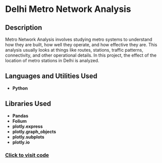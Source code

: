 <h1>Delhi Metro Network Analysis</h1>




<h2>Description</h2>
Metro Network Analysis involves studying metro systems to understand how they are built, how well they operate, and how effective they are. This analysis usually looks at things like routes, stations, traffic patterns, connectivity, and other operational details. In this project, the effect of the location of metro stations in Delhi is analyzed.
<br />


<h2>Languages and Utilities Used</h2>

- <b>Python</b> 
  

<h2>Libraries Used </h2>

- <b>Pandas</b>
- <b>Folium</b>
- <b>plotly.express</b>
- <b>plotly.graph_objects</b>
- <b>plotly.subplots</b>
- <b>plotly.io</b>

 ### [Click to visit code](https://github.com/KFrimps/Delhi-Metro-Network-Analysis/blob/main/Delhi%20Metro%20Network%20Analysis.ipynb)
